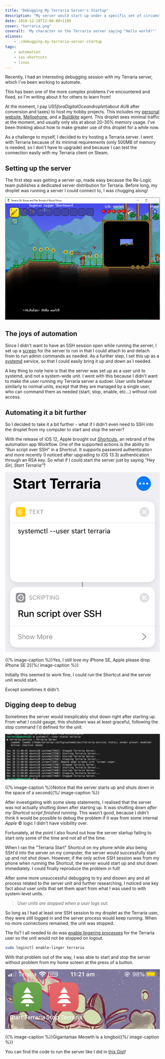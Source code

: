 ```yaml
---
title: "Debugging My Terraria Server's Startup"
description: "My server would start up under a specific set of circumstances, but mysteriously failed otherwise..."
date: 2019-12-18T12:00:00+1100
cover: "terraria.png"
coveralt: 'My character on the Terraria server saying "Hello world!"'
aliases:
    - ./debugging-my-terraria-server-startup
tags:
    - automation
    - ios-shortcuts
    - linux
---
```


Recently, I had an interesting debugging session with my Terraria server, which I've been working to automate.

This has been one of the more complex problems I've encountered and fixed, so I'm writing about it for others to learn from!

<!--more-->

At the moment, I pay US$5 for a DigitalOcean droplet (about ~AU$8 after conversion and taxes) to host my hobby projects. This includes my [personal website](https://nchlswhttkr.com), [Mellophone](https://mellophone.pink/), and a [Buildkite](https://buildkite.com/) agent. This droplet sees minimal traffic at the moment, and usually only sits at about 20-30% memory usage. I've been thinking about how to make greater use of this droplet for a while now.

As a challenge to myself, I decided to try hosting a Terraria server. I went with Terraria because of its minimal requirements (only 500MB of memory is needed, so I don't have to upgrade) and because I can test the connection easily with my Terraria client on Steam.

## Setting up the server

The first step was getting a server up, made easy because the Re-Logic team publishes a dedicated server distribution for Terraria. Before long, my droplet was running a server I could connect to, I was chugging along!

![My character on the Terraria server saying "Hello world!"](./terraria.png)

## The joys of automation

Since I didn't want to have an SSH session open while running the server, I set up a [screen](https://www.gnu.org/software/screen/) for the server to run in that I could attach to and detach from to run admin commands as needed. As a further step, I set this up as a [systemd](https://freedesktop.org/wiki/Software/systemd/) service, so that I could easily bring it up and down as I needed.

A key thing to note here is that the server was set up as a user unit to systemd, and not a system-wide unit. I went with this because I didn't want to make the user running my Terraria server a sudoer. User units behave similarly to normal units, except that they are managed by a single user, who can command them as needed (start, stop, enable, etc...) without root access.

## Automating it a bit further

So I decided to take it a bit further - what if I didn't even need to SSH into the droplet from my computer to start and stop the server?

With the release of iOS 12, Apple brought out [Shortcuts](https://apps.apple.com/us/app/shortcuts/id915249334), an rebrand of the automation app Workflow. One of the supported actions is the ability to "Run script over SSH" in a Shortcut. It supports password authentication and more recently (I noticed after upgrading to iOS 13.3) authentication through an RSA key. So what if I could start the server just by saying _"Hey Siri, Start Terraria"_?

![A screenshot of the shortcut to start Terraria - a command starts the server over SSH](./shortcut.png)

{{% image-caption %}}Yes, I still love my iPhone SE, Apple please drop iPhone SE 2{{%/ image-caption %}}

Initially this seemed to work fine, I could run the Shortcut and the server unit would start.

Except sometimes it didn't.

## Digging deep to debug

Sometimes the server would inexplicably shut down right after starting up. From what I could gauge, this shutdown was at least graceful, following the stop command I'd defined for the unit.

![Debug logs, showing the server shutting down immediately after it starts](./debug-logs.png)

{{% image-caption %}}Notice that the server starts up and shuts down in the space of a second{{%/ image-caption %}}

After investigating with some sleep statements, I realised that the server was not actually shutting down after starting up. It was shutting down _after my Shortcut script finished running_. This wasn't good, because I didn't think it would be possible to debug the problem if it was from some internal _Apple_ &copy; logic I didn't have visibility over.

Fortunately, at the point I also found out how the server startup failing to start only some of the time and not all of the time.

When I ran the "Terraria Start" Shortcut on my phone while also being SSH'd into the server on my computer, the server would successfully start up and not shut down. However, if the only active SSH session was from my phone when running the Shortcut, the server would start up and shut down immediately. I could finally reproduce the problem in full!

After some more unsuccessful debugging to try and disown any and all process related to the server unit and further researching, I noticed one key fact about user units that set them apart from what I was used to with system-level units.

> _User units are stopped when a user logs out._

So long as I had at least one SSH session to my droplet as the Terraria user, they were still logged in and the server process would keep running. When no more connections remained, the unit was stopped.

The fix? I all needed to do was [enable lingering processes](https://www.freedesktop.org/software/systemd/man/loginctl.html#enable-linger%20USER%E2%80%A6) for the Terraria user so the unit would not be stopped on logout.

```sh
sudo loginctl enable-linger terraria
```

With that problem out of the way, I was able to start and stop the server without problem from my home screen at the press of a button.

![A start and stop button on the home screen of my iPhone](./home-screen.png)

{{% image-caption %}}Gigantamax Meowth is a longboi{{%/ image-caption %}}

You can find the code to run the server like I did in [this Gist](https://gist.github.com/nchlswhttkr/53680d4abb106160fccd5fe820b23bd7)!
